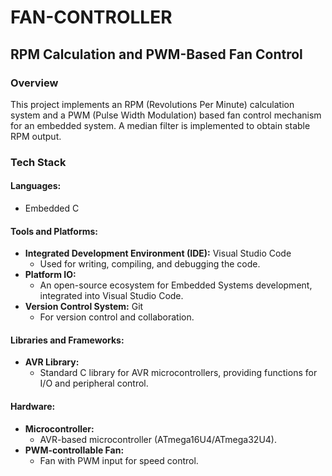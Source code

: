 

<h1>FAN-CONTROLLER</h1>
<h2>RPM Calculation and PWM-Based Fan Control</h2>

<h3>Overview</h3>
<p>This project implements an RPM (Revolutions Per Minute) calculation system and a PWM (Pulse Width Modulation) based fan control mechanism for an embedded system. A median filter is implemented to obtain stable RPM output.</p>

<h3>Tech Stack</h3>

<h4>Languages:</h4>
<ul>
  <li>Embedded C</li>
</ul>

<h4>Tools and Platforms:</h4>
<ul>
  <li><strong>Integrated Development Environment (IDE):</strong> Visual Studio Code
    <ul>
      <li>Used for writing, compiling, and debugging the code.</li>
    </ul>
  </li>
  <li><strong>Platform IO:</strong>
    <ul>
      <li>An open-source ecosystem for Embedded Systems development, integrated into Visual Studio Code.</li>
    </ul>
  </li>
  <li><strong>Version Control System:</strong> Git
    <ul>
      <li>For version control and collaboration.</li>
    </ul>
  </li>
</ul>

<h4>Libraries and Frameworks:</h4>
<ul>
  <li><strong>AVR Library:</strong>
    <ul>
      <li>Standard C library for AVR microcontrollers, providing functions for I/O and peripheral control.</li>
    </ul>
  </li>
</ul>

<h4>Hardware:</h4>
<ul>
  <li><strong>Microcontroller:</strong>
    <ul>
      <li>AVR-based microcontroller (ATmega16U4/ATmega32U4).</li>
    </ul>
  </li>
  <li><strong>PWM-controllable Fan:</strong>
    <ul>
      <li>Fan with PWM input for speed control.</li>
    </ul>
  </li>
</ul>
